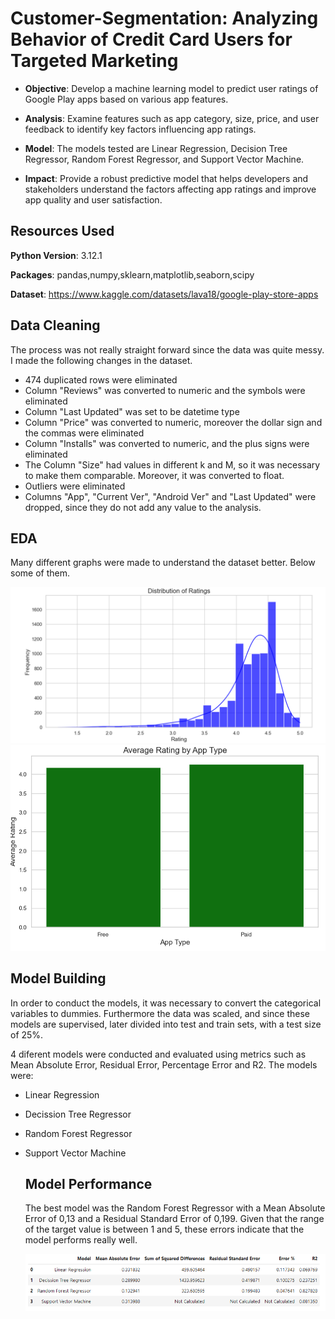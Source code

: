 # Customer-Segmentation: Analyzing Behavior of Credit Card Users for Targeted Marketing

- **Objective**: Develop a machine learning model to predict user ratings of Google Play apps based on various app features.

- **Analysis**: Examine features such as app category, size, price, and user feedback to identify key factors influencing app ratings.

- **Model**: The models tested are Linear Regression, Decision Tree Regressor, Random Forest Regressor, and Support Vector Machine.

- **Impact**: Provide a robust predictive model that helps developers and stakeholders understand the factors affecting app ratings and improve app quality and user satisfaction.

## Resources Used

**Python Version**: 3.12.1

**Packages**: pandas,numpy,sklearn,matplotlib,seaborn,scipy

**Dataset**: https://www.kaggle.com/datasets/lava18/google-play-store-apps

## Data Cleaning

The process was not really straight forward since the data was quite messy. I made the following changes in the dataset.

- 474 duplicated rows were eliminated
- Column "Reviews" was converted to numeric and the symbols were eliminated
- Column "Last Updated" was set to be datetime type
- Column "Price" was converted to numeric, moreover the dollar sign and the commas were eliminated
- Column "Installs" was converted to numeric, and the plus signs were eliminated
- The Column "Size" had values in different k and M, so it was necessary to make them comparable. Moreover, it was converted to float.
- Outliers were eliminated
- Columns "App", "Current Ver", "Android Ver" and "Last Updated" were dropped, since they do not add any value to the analysis.

## EDA

Many different graphs were made to understand the dataset better. Below some of them. 

![Example Image](images/DistributionofRatings.png)
![Example Image](images/AverageRatingByApp.png)

## Model Building

In order to conduct the models, it was necessary to convert the categorical variables to dummies. Furthermore the data was scaled, and since these models are supervised, later divided into test and train sets, with a test size of 25%. 

4 diferent models were conducted and evaluated using metrics such as Mean Absolute Error, Residual Error, Percentage Error and R2.
The models were:

- Linear Regression
- Decission Tree Regressor
- Random Forest Regressor
- Support Vector Machine

  ## Model Performance

  The best model was the Random Forest Regressor with a Mean Absolute Error of 0,13 and a Residual Standard Error of 0,199. Given that the range of the target value is between 1 and 5, these errors indicate that the model performs really well.

  ![Example Image](images/Results.png)


